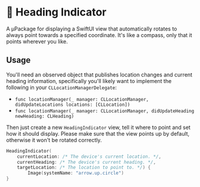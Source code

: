 # 🧭 Heading Indicator

A µPackage for displaying a SwiftUI view that automatically rotates to always point towards a specified coordinate. It's like a compass, only
that it points wherever you like.

## Usage

You'll need an observed object that publishes location changes and current heading information, specifically you'll likely want to implement
the following in your `CLLocationManagerDelegate`:

* `func locationManager(_ manager: CLLocationManager, didUpdateLocations locations: [CLLocation])`
* `func locationManager(_ manager: CLLocationManager, didUpdateHeading newHeading: CLHeading)`

Then just create a new `HeadingIndicator` view, tell it where to point and set how it should display. Please make sure that the view
points up by default, otherwise it won't be rotated correctly.

```swift
HeadingIndicator(
    currentLocation: /* The device's current location. */,
    currentHeading: /* The device's current heading. */,
    targetLocation: /* The location to point to. */) {
        Image(systemName: "arrow.up.circle")
}
```

